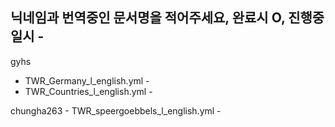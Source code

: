 ## 닉네임과 번역중인 문서명을 적어주세요, 완료시 O, 진행중일시 -

gyhs 
  - TWR_Germany_l_english.yml -
  - TWR_Countries_l_english.yml -


chungha263 
    - TWR_speergoebbels_l_english.yml -
